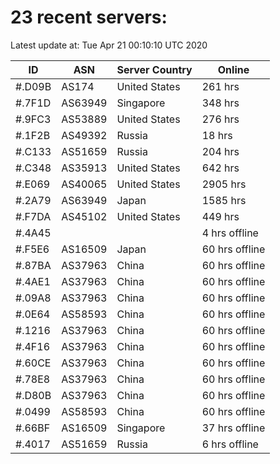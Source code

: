 # 23 recent servers:

Latest update at: Tue Apr 21 00:10:10 UTC 2020

| ID | ASN | Server Country | Online |
| -- | --- | -------------- | ------ |
| #.D09B | AS174 | United States | 261 hrs |
| #.7F1D | AS63949 | Singapore | 348 hrs |
| #.9FC3 | AS53889 | United States | 276 hrs |
| #.1F2B | AS49392 | Russia | 18 hrs |
| #.C133 | AS51659 | Russia | 204 hrs |
| #.C348 | AS35913 | United States | 642 hrs |
| #.E069 | AS40065 | United States | 2905 hrs |
| #.2A79 | AS63949 | Japan | 1585 hrs |
| #.F7DA | AS45102 | United States | 449 hrs |
| #.4A45 |  |  | 4 hrs offline |
| #.F5E6 | AS16509 | Japan | 60 hrs offline |
| #.87BA | AS37963 | China | 60 hrs offline |
| #.4AE1 | AS37963 | China | 60 hrs offline |
| #.09A8 | AS37963 | China | 60 hrs offline |
| #.0E64 | AS58593 | China | 60 hrs offline |
| #.1216 | AS37963 | China | 60 hrs offline |
| #.4F16 | AS37963 | China | 60 hrs offline |
| #.60CE | AS37963 | China | 60 hrs offline |
| #.78E8 | AS37963 | China | 60 hrs offline |
| #.D80B | AS37963 | China | 60 hrs offline |
| #.0499 | AS58593 | China | 60 hrs offline |
| #.66BF | AS16509 | Singapore | 37 hrs offline |
| #.4017 | AS51659 | Russia | 6 hrs offline |

